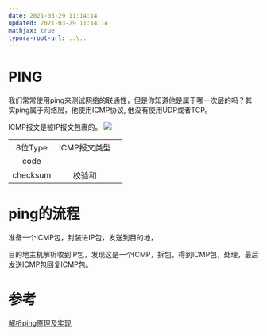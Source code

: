 ```yaml
---
date: 2021-03-29 11:14:14
updated: 2021-03-29 11:14:14
mathjax: true
typora-root-url: ..\..
---
```


# PING

我们常常使用ping来测试网络的联通性，但是你知道他是属于哪一次层的吗？其实ping属于网络层，他使用ICMP协议, 他没有使用UDP或者TCP。

<!-- more -->

ICMP报文是被IP报文包裹的。 ![](/images/image-2021-03-29-11.44.20.000.png)

|          |              |      |
| :------: | :----------: | :--: |
| 8位Type  | ICMP报文类型 |      |
|   code   |              |      |
| checksum |    校验和    |      |

# ping的流程

准备一个ICMP包，封装进IP包，发送到目的地，

目的地主机解析收到IP包，发现这是一个ICMP，拆包，得到ICMP包，处理，最后发送ICMP包回复ICMP包。



# 参考

[解析ping原理及实现](https://www.jianshu.com/p/14113212cd18)

